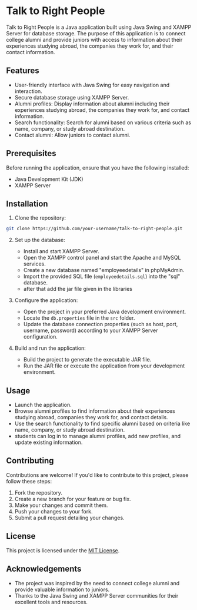# Talk to Right People

Talk to Right People is a Java application built using Java Swing and XAMPP Server for database storage. The purpose of this application is to connect college alumni and provide juniors with access to information about their experiences studying abroad, the companies they work for, and their contact information.

## Features

- User-friendly interface with Java Swing for easy navigation and interaction.
- Secure database storage using XAMPP Server.
- Alumni profiles: Display information about alumni including their experiences studying abroad, the companies they work for, and contact information.
- Search functionality: Search for alumni based on various criteria such as name, company, or study abroad destination.
- Contact alumni: Allow juniors to contact alumni.

## Prerequisites

Before running the application, ensure that you have the following installed:

- Java Development Kit (JDK)
- XAMPP Server

## Installation

1. Clone the repository:

```bash
git clone https://github.com/your-username/talk-to-right-people.git
```

2. Set up the database:

   - Install and start XAMPP Server.
   - Open the XAMPP control panel and start the Apache and MySQL services.
   - Create a new database named "employeedetails" in phpMyAdmin.
   - Import the provided SQL file (`employeedetails.sql`) into the "sql" database.
   - after that add the jar file given in the libraries

3. Configure the application:

   - Open the project in your preferred Java development environment.
   - Locate the `db.properties` file in the `src` folder.
   - Update the database connection properties (such as host, port, username, password) according to your XAMPP Server configuration.

4. Build and run the application:

   - Build the project to generate the executable JAR file.
   - Run the JAR file or execute the application from your development environment.

## Usage

- Launch the application.
- Browse alumni profiles to find information about their experiences studying abroad, companies they work for, and contact details.
- Use the search functionality to find specific alumni based on criteria like name, company, or study abroad destination.
- students can log in to manage alumni profiles, add new profiles, and update existing information.

## Contributing

Contributions are welcome! If you'd like to contribute to this project, please follow these steps:

1. Fork the repository.
2. Create a new branch for your feature or bug fix.
3. Make your changes and commit them.
4. Push your changes to your fork.
5. Submit a pull request detailing your changes.

## License

This project is licensed under the [MIT License](LICENSE).

## Acknowledgements

- The project was inspired by the need to connect college alumni and provide valuable information to juniors.
- Thanks to the Java Swing and XAMPP Server communities for their excellent tools and resources.
